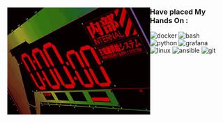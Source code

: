 <!-- 
<a href="https://github.com/blagodaren/blagodaren/blob/main/nerv.gif">
  <img src="https://github.com/blagodaren/blagodaren/blob/main/nerv.gif" alt="nerv" style="width:100%; height:auto; left: 50%;"/>
</a> -->

<div>
  <img src="nerv.gif" alt="nerv" width="65%" align="left"/>
  <div align="left" width="20%">
    <h3>Have placed My Hands On :</h3>
    <img src="https://img.shields.io/badge/Docker-%230db7ed.svg?style=for-the-badge&logo=docker&logoColor=white" alt="docker"/>
    <img src="https://img.shields.io/badge/Bash-%234EAA25.svg?style=for-the-badge&logo=gnu-bash&logoColor=white" alt="bash"/>
    <img src="https://img.shields.io/badge/Python-3670A0?style=for-the-badge&logo=python&logoColor=ffdd54" alt="python"/>
    <img src="https://img.shields.io/badge/Grafana-%23F46800.svg?style=for-the-badge&logo=grafana&logoColor=white" alt="grafana"/>
    <img src="https://img.shields.io/badge/Linux-FCC624?style=for-the-badge&logo=linux&logoColor=black" alt="linux"/>
    <img src="https://img.shields.io/badge/Ansible-%231A1918.svg?style=for-the-badge&logo=ansible&logoColor=white" alt="ansible"/>
    <img src="https://img.shields.io/badge/Git-%23F05033.svg?style=for-the-badge&logo=git&logoColor=white" alt="git"/>
  </div>
</div>
<br clear="all"/>